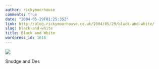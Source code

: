 ```yaml
---
author: rickymoorhouse
comments: true
date: "2004-05-29T01:25:35Z"
link: http://blog.rickymoorhouse.co.uk/2004/05/29/black-and-white/
slug: black-and-white
title: Black and White
wordpress_id: 1616
---
```


![](http://www.samespirit.net/ricky/resize.asp?width=300&path=/ricky/images/snudge.jpg)  

Snudge and Des

